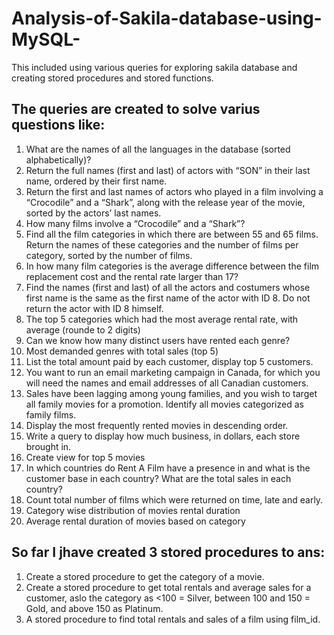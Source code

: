 # Analysis-of-Sakila-database-using-MySQL-
This included using various queries for exploring sakila database and creating stored procedures and stored functions.

## The queries are created to solve varius questions like:
1) What are the names of all the languages in the database (sorted alphabetically)?
2) Return the full names (first and last) of actors with “SON” in their last name, ordered by their first name.
3) Return the first and last names of actors who played in a film involving a “Crocodile” and a “Shark”, along with the release year of the movie, sorted by the actors’ last names.
4) How many films involve a “Crocodile” and a “Shark”?
5) Find all the film categories in which there are between 55 and 65 films. Return the names of these categories and the number of films per category, sorted by the number of films.
6) In how many film categories is the average difference between the film replacement cost and the rental rate larger than 17?
7) Find the names (first and last) of all the actors and costumers whose first name is the same as the first name of the actor with ID 8. Do not return the actor with ID 8 himself.
8) The top 5 categories which had the most average rental rate, with average (rounde to 2 digits)
9) Can we know how many distinct users have rented each genre?
10) Most demanded genres with total sales (top 5)
11) List the total amount paid by each customer, display top 5 customers.
12) You want to run an email marketing campaign in Canada, for which you will need the names and email addresses of all Canadian customers.
13) Sales have been lagging among young families, and you wish to target all family movies for a promotion. Identify all movies categorized as family films.
14) Display the most frequently rented movies in descending order.
15) Write a query to display how much business, in dollars, each store brought in.
16) Create view for top 5 movies
17) In which countries do Rent A Film have a presence in and what is the customer base in each country? What are the total sales in each country?
18) Count total number of films which were returned on time, late and early.
19) Category wise distribution of movies rental duration
20) Average rental duration of movies based on category

## So far I jhave created 3 stored procedures to ans:

1) Create a stored procedure to get the category of a movie.
2) Create a stored procedure to get total rentals and average sales for a customer, aslo the category as <100 = Silver, between 100 and 150 = Gold, and above 150 as Platinum.
3) A stored procedure to find total rentals and sales of a film using film_id.



